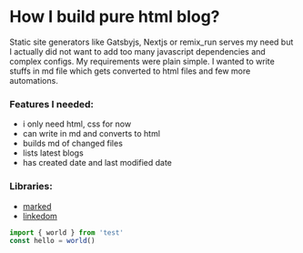 # How I build pure html blog?

Static site generators like Gatsbyjs, Nextjs or remix_run serves my need but I actually did not want to add too many javascript dependencies and complex configs. My requirements were plain simple. I wanted to write stuffs in md file which gets converted to html files and few more automations.

### Features I needed:
- i only need html, css for now
- can write in md and converts to html
- builds md of changed files
- lists latest blogs
- has created date and last modified date

### Libraries:
- [marked]()
- [linkedom]()


```typescript
import { world } from 'test'
const hello = world()
```
